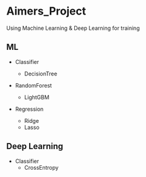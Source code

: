 # Aimers_Project  
Using Machine Learning & Deep Learning for training  
  
  
## ML
- Classifier
  - DecisionTree
- RandomForest
  - LightGBM

- Regression
  - Ridge
  - Lasso

## Deep Learning
- Classifier
  - CrossEntropy
